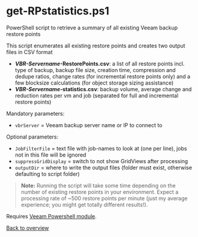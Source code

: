 # get-RPstatistics.ps1

PowerShell script to retrieve a summary of all existing Veeam  backup restore points

This script enumerates all existing restore points and creates two output files in CSV format 
  - **_VBR-Servername_-RestorePoints.csv**:
    a list of all restore points incl. type of backup,
    backup file size, creation time, compression and dedupe ratios,
    change rates (for incremental restore points only) and
    a few blocksize calculations (for object storage sizing assistance)
  - **_VBR-Servername_-statistics.csv**:
    backup volume, average change and reduction rates per vm and job
    (separated for full and incremental restore points)

Mandatory parameters:
- `vbrServer` = Veeam backup server name or IP to connect to

Optional parameters:
- `JobFilterFile` = text file with job-names to look at (one per line), jobs not in this file will be ignored
- `suppressGridDisplay` = switch to not show GridViews after processing
- `outputDir` = where to write the output files (folder must exist, otherwise defaulting to script folder)

> **Note:** Running the script will take some time depending on the number of existing restore points in your environment. Expect a processing rate of ~500 restore points per minute (just my average experience; you might get totally different results!).

Requires [Veeam Powershell module].

[Back to overview](README.md)


<!-- referenced links -->
[Veeam PowerShell module]: https://helpcenter.veeam.com/docs/backup/powershell/getting_started.html
